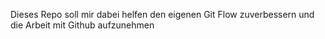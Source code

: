 Dieses Repo soll mir dabei helfen den eigenen Git Flow zuverbessern und die Arbeit mit Github aufzunehmen
